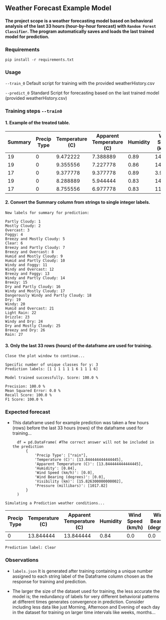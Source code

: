 ﻿## Weather Forecast Example Model
#### The project scope is a weather forecasting model based on behavioral analysis of the last 33 hours (hour-by-hour forecast) with `Random Forest Classifier`. The program automatically saves and loads the last trained model for prediction.

### Requirements
	pip install -r requirements.txt

### Usage
   `--train_0` Default script for training with the provided weatherHistory.csv

   `--predict_0` Standard Script for forecasting based on the last trained model (provided weatherHistory.csv)

### Training steps `--train0`

#### 1. Example of the treated table.

| Summary | Precip Type | Temperature (C) | Apparent Temperature (C) | Humidity | Wind Speed (km/h) | Wind Bearing (degrees) | Visibility (km) | Pressure (millibars) |
|---------|-------------|-----------------|--------------------------|----------|-------------------|------------------------|-----------------|----------------------|
| 19      | 0           | 9.472222        | 7.388889                 | 0.89     | 14.1197           | 251.0                  | 15.8263         | 1015.13              |
| 19      | 0           | 9.355556        | 7.227778                 | 0.86     | 14.2646           | 259.0                  | 15.8263         | 1015.63              |
| 17      | 0           | 9.377778        | 9.377778                 | 0.89     | 3.9284            | 204.0                  | 14.9569         | 1015.94              |
| 19      | 0           | 8.288889        | 5.944444                 | 0.83     | 14.1036           | 269.0                  | 15.8263         | 1016.41              |
| 17      | 0           | 8.755556        | 6.977778                 | 0.83     | 11.0446           | 259.0                  | 15.8263         | 1016.51              |

#### 2. Convert the Summary column from strings to single integer labels.
	New labels for summary for prediction:

	Partly Cloudy: 1
	Mostly Cloudy: 2
	Overcast: 3
	Foggy: 4
	Breezy and Mostly Cloudy: 5
	Clear: 6
	Breezy and Partly Cloudy: 7
	Breezy and Overcast: 8
	Humid and Mostly Cloudy: 9
	Humid and Partly Cloudy: 10
	Windy and Foggy: 11
	Windy and Overcast: 12
	Breezy and Foggy: 13
	Windy and Partly Cloudy: 14
	Breezy: 15
	Dry and Partly Cloudy: 16
	Windy and Mostly Cloudy: 17
	Dangerously Windy and Partly Cloudy: 18
	Dry: 19
	Windy: 20
	Humid and Overcast: 21
	Light Rain: 22
	Drizzle: 23
	Windy and Dry: 24
	Dry and Mostly Cloudy: 25
	Breezy and Dry: 26
	Rain: 27

#### 3. Only the last 33 rows (hours) of the dataframe are used for training.

	Close the plot window to continue...

	Specific number of unique classes for y: 3
	Prediction labels: [1 1 1 1 1 1 6 1 1 1 6]

	Model trained successfully. Score: 100.0 %

	Precision: 100.0 %
	Mean Squared Error: 0.0 %
	Recall Score: 100.0 %
	F1 Score: 100.0 %

### Expected forecast
- This dataframe used for example prediction was taken a few hours (rows) before the last 33 hours (rows) of the dataframe used for training...


	    df = pd.DataFrame( #The correct answer will not be included in the prediction
            {
                'Precip Type': ["rain"],
                'Temperature (C)': [13.844444444444445],
                'Apparent Temperature (C)': [13.844444444444445],
                'Humidity': [0.84],
                'Wind Speed (km/h)': [0.0],
                'Wind Bearing (degrees)': [0.0],
                'Visibility (km)': [15.826300000000002],
                'Pressure (millibars)': [1017.82]
            }
        )

`Simulating a Prediction weather conditions...`

| Precip Type | Temperature (C) | Apparent Temperature (C) | Humidity | Wind Speed (km/h) | Wind Bearing (degrees) | Visibility (km) | Pressure (millibars) |
|-------------|-----------------|--------------------------|----------|-------------------|------------------------|-----------------|----------------------|
| 0           | 13.844444       | 13.844444                | 0.84     | 0.0               | 0.0                    | 15.8263         | 1017.82              |


`Prediction label: Clear`
   
### Observations
- `labels.json` It is generated after training containing a unique number assigned to each string label of the Dataframe column chosen as the response for training and prediction.

- The larger the size of the dataset used for training, the less accurate the model is; the redundancy of labels for very different behavioral patterns at different times generates convergence in prediction. Consider including less data like just Morning, Afternoon and Evening of each day in the dataset for training on larger time intervals like weeks, months...

